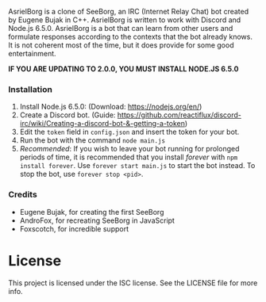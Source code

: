 AsrielBorg is a clone of SeeBorg, an IRC (Internet Relay Chat) bot created by Eugene Bujak in C++. AsrielBorg is written to work with Discord and Node.js 6.5.0. AsrielBorg is a bot that can learn from other users and formulate responses according to the contexts that the bot already knows. It is not coherent most of the time, but it does provide for some good entertainment.

**IF YOU ARE UPDATING TO 2.0.0, YOU MUST INSTALL NODE.JS 6.5.0**

### Installation
   1. Install Node.js 6.5.0: (Download: https://nodejs.org/en/)
   2. Create a Discord bot. (Guide: https://github.com/reactiflux/discord-irc/wiki/Creating-a-discord-bot-&-getting-a-token)
   3. Edit the ```token``` field in ```config.json``` and insert the token for your bot.
   4. Run the bot with the command ```node main.js```
   5. *Recommended*: If you wish to leave your bot running for prolonged periods of time, it is recommended that you install *forever* with ```npm install forever```. Use ```forever start main.js``` to start the bot instead. To stop the bot, use ```forever stop <pid>```.

### Credits
   - Eugene Bujak, for creating the first SeeBorg
   - AndroFox, for recreating SeeBorg in JavaScript
   - Foxscotch, for incredible support
 
# License
This project is licensed under the ISC license. See the LICENSE file for more info.
